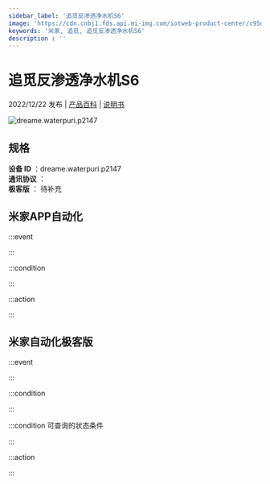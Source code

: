 ```yaml
---
sidebar_label: '追觅反渗透净水机S6'
image: 'https://cdn.cnbj1.fds.api.mi-img.com/iotweb-product-center/c95d17c26e88e4e3773a85a896db0f2b_1644461277415.png?GalaxyAccessKeyId=AKVGLQWBOVIRQ3XLEW&Expires=9223372036854775807&Signature=/ygRfMQwLswjcCbkPMSZi8EbDzw='
keywords: '米家, 追觅, 追觅反渗透净水机S6'
description : ''
---
```

# 追觅反渗透净水机S6

2022/12/22 发布 | [产品百科](https://home.mi.com/webapp/content/baike/product/index.html?model=dreame.waterpuri.p2147/) | [说明书](https://home.mi.com/views/introduction.html?model=dreame.waterpuri.p2147&region=cn)

![dreame.waterpuri.p2147](https://cdn.cnbj1.fds.api.mi-img.com/iotweb-product-center/c95d17c26e88e4e3773a85a896db0f2b_1644461277415.png?GalaxyAccessKeyId=AKVGLQWBOVIRQ3XLEW&Expires=9223372036854775807&Signature=/ygRfMQwLswjcCbkPMSZi8EbDzw=)

## 规格  
> 
**设备 ID** ：dreame.waterpuri.p2147  
**通讯协议** ：  
**极客版**  ： 待补充 


## 米家APP自动化  

:::event  

:::

:::condition  

:::

:::action   

:::

## 米家自动化极客版  

:::event  

:::

:::condition  

:::

:::condition 可查询的状态条件  

:::

:::action  

:::

        
